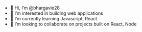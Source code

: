 - 👋 Hi, I’m @bhargavie28
- 👀 I’m interested in building web applications
- 🌱 I’m currently learning Javascript, React
- 💞️ I’m looking to collaborate on projects built on React, Node


<!---
bhargavie28/bhargavie28 is a ✨ special ✨ repository because its `README.md` (this file) appears on your GitHub profile.
You can click the Preview link to take a look at your changes.
--->
